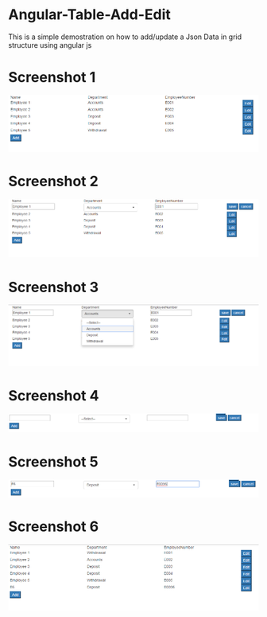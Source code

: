 ﻿# Angular-Table-Add-Edit

This is a simple demostration on how to add/update a Json Data in grid structure using angular js

# Screenshot 1

![Alt text](https://github.com/selvaelango/RandomWorks/blob/master/Angular-Table-Add-Edit/screenshot/1.PNG "Default data")

# Screenshot 2

![Alt text](https://github.com/selvaelango/RandomWorks/blob/master/Angular-Table-Add-Edit/screenshot/2.PNG "Default data")

# Screenshot 3

![Alt text](https://github.com/selvaelango/RandomWorks/blob/master/Angular-Table-Add-Edit/screenshot/3.PNG "Default data")

# Screenshot 4

![Alt text](https://github.com/selvaelango/RandomWorks/blob/master/Angular-Table-Add-Edit/screenshot/4.PNG "Default data")

# Screenshot 5

![Alt text](https://github.com/selvaelango/RandomWorks/blob/master/Angular-Table-Add-Edit/screenshot/5.PNG "Default data")

# Screenshot 6

![Alt text](https://github.com/selvaelango/RandomWorks/blob/master/Angular-Table-Add-Edit/screenshot/6.PNG "Default data")

